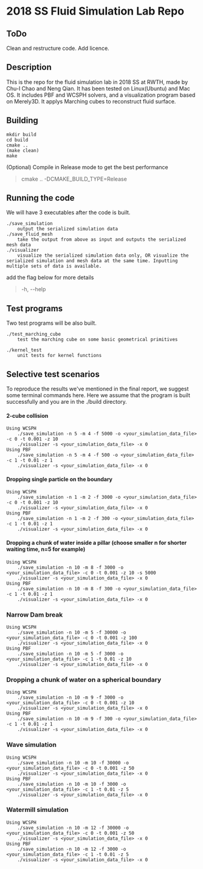 # 2018 SS Fluid Simulation Lab Repo

## ToDo
Clean and restructure code.
Add licence.

## Description

This is the repo for the fluid simulation lab in 2018 SS at RWTH, made by Chu-I Chao and Neng Qian. It has been tested on Linux(Ubuntu) and Mac OS.
It includes PBF and WCSPH solvers, and a visualization program based on Merely3D. It applys Marching cubes to reconstruct fluid surface.

## Building

    mkdir build
    cd build
    cmake ..
    (make clean)
    make

(Optional) Compile in Release mode to get the best performance
> cmake .. -DCMAKE_BUILD_TYPE=Release

## Running the code

We will have 3 executables after the code is built.

    ./save_simulation
        output the serialized simulation data
    ./save_fluid_mesh
        take the output from above as input and outputs the serialized mesh data
    ./visualizer
        visualize the serialized simulation data only, OR visualize the serialized simulation and mesh data at the same time. Inputting multiple sets of data is available.

add the flag below for more details
> -h, --help

## Test programs

Two test programs will be also built. 

    ./test_marching_cube
        test the marching cube on some basic geometrical primitives
    
    ./kernel_test
        unit tests for kernel functions

## Selective test scenarios

To reproduce the results we've mentioned in the final report, we suggest some terminal commands here.
Here we assume that the program is built successfully and you are in the ./build directory.

#### 2-cube collision

    Using WCSPH
        ./save_simulation -n 5 -m 4 -f 5000 -o <your_simulation_data_file> -c 0 -t 0.001 -z 10
        ./visualizer -s <your_simulation_data_file> -x 0
    Using PBF
        ./save_simulation -n 5 -m 4 -f 500 -o <your_simulation_data_file> -c 1 -t 0.01 -z 1
        ./visualizer -s <your_simulation_data_file> -x 0    

#### Dropping single particle on the boundary

    Using WCSPH
        ./save_simulation -n 1 -m 2 -f 3000 -o <your_simulation_data_file> -c 0 -t 0.001 -z 10
        ./visualizer -s <your_simulation_data_file> -x 0
    Using PBF
        ./save_simulation -n 1 -m 2 -f 300 -o <your_simulation_data_file> -c 1 -t 0.01 -z 1 
        ./visualizer -s <your_simulation_data_file> -x 0
        
#### Dropping a chunk of water inside a pillar (choose smaller n for shorter waiting time, n=5 for example)

    Using WCSPH 
        ./save_simulation -n 10 -m 8 -f 3000 -o <your_simulation_data_file> -c 0 -t 0.001 -z 10 -s 5000
        ./visualizer -s <your_simulation_data_file> -x 0
    Using PBF
        ./save_simulation -n 10 -m 8 -f 300 -o <your_simulation_data_file> -c 1 -t 0.01 -z 1
        ./visualizer -s <your_simulation_data_file> -x 0     
        
### Narrow Dam break

    Using WCSPH
        ./save_simulation -n 10 -m 5 -f 30000 -o <your_simulation_data_file> -c 0 -t 0.001 -z 100
        ./visualizer -s <your_simulation_data_file> -x 0
    Using PBF
        ./save_simulation -n 10 -m 5 -f 3000 -o <your_simulation_data_file> -c 1 -t 0.01 -z 10
        ./visualizer -s <your_simulation_data_file> -x 0

### Dropping a chunk of water on a spherical boundary
    
    Using WCSPH
        ./save_simulation -n 10 -m 9 -f 3000 -o <your_simulation_data_file> -c 0 -t 0.001 -z 10
        ./visualizer -s <your_simulation_data_file> -x 0    
    Using PBF
        ./save_simulation -n 10 -m 9 -f 300 -o <your_simulation_data_file> -c 1 -t 0.01 -z 1
        ./visualizer -s <your_simulation_data_file> -x 0

### Wave simulation

    Using WCSPH
        ./save_simulation -n 10 -m 10 -f 30000 -o <your_simulation_data_file> -c 0 -t 0.001 -z 50
        ./visualizer -s <your_simulation_data_file> -x 0    
    Using PBF
        ./save_simulation -n 10 -m 10 -f 3000 -o <your_simulation_data_file> -c 1 -t 0.01 -z 5
        ./visualizer -s <your_simulation_data_file> -x 0

### Watermill simulation

    Using WCSPH
        ./save_simulation -n 10 -m 12 -f 30000 -o <your_simulation_data_file> -c 0 -t 0.001 -z 50
        ./visualizer -s <your_simulation_data_file> -x 0    
    Using PBF
        ./save_simulation -n 10 -m 12 -f 3000 -o <your_simulation_data_file> -c 1 -t 0.01 -z 5
        ./visualizer -s <your_simulation_data_file> -x 0
